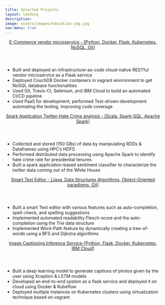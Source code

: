 ```yaml
---
title: Selected Projects
layout: landing
description: 
image: assets/images/education-img.jpg
nav-menu: true
---
```


<!-- Main -->
<div id="main">

<!-- One -->
<section id="one">
	<div class="inner">
		<header class="major">
			<a href="https://github.com/20Fall-NYU-DevOps-Suppliers/suppliers">E-Commerce vendor microservice - [Python, Docker, Flask, Kubernetes, NoSQL, Git]</a>
		</header>
		<ul>
                   <li>Built and deployed an infrastructure-as-code cloud-native RESTful vendor microservice as a Flask service</li>
                   <li>Deployed CouchDB Docker containers in vagrant environment to get NoSQL database functionalities</li>
                   <li>Used Git, Travis-CI, Selenium, and IBM Cloud to build an automated CI/CD pipeline</li>
	           <li>Used PaaS for development, performed Test-driven-development automating the testing, improving code coverage</li>
                 </ul>
	</div>
</section>

<!-- One -->
<section id="two">
	<div class="inner">
		<header class="major">
			<a href="https://github.com/harshwani1997/Twitter-HateCrime-CorrelationAnalysis-BigDataProject">Spark Application Twitter-Hate Crime analysis - [Scala, Spark-SQL, Apache Spark]</a>
		</header>
		<ul>
                   <li>Collected and stored (150 GBs) of data by manipulating RDDs & Dataframes using HPC’s HDFS</li>
                   <li>Performed distributed data processing using Apache Spark to identify hate crime rate for presidential tenures</li>
	           <li>Built a spark application-based sentiment classifier to characterize the twitter data coming out of the White House</li>
                 </ul>
	</div>
</section>

<!-- One -->
<section id="three">
	<div class="inner">
		<header class="major">
			<a href="https://github.com/harshwani1997/Smart-Text-Editor">Smart Text Editor - [Java, Data Structures Algorithms, Object-Oriented paradigms, Git]</a>
		</header>
		<ul>
                   <li>Built a smart Text editor with various features such as auto-completion, spell-check, and spelling suggestions</li>
                   <li>Implemented automated readability Flesch-score and the auto-completion using the Trie data structure</li>
                   <li>Implemented Word-Path feature by dynamically creating a tree-of-words using a BFS and Dijkstra algorithms</li>
                 </ul>
	</div>
</section>

<!-- One -->
<section id="four">
	<div class="inner">
		<header class="major">
			<a href="https://github.com/harshwani1997/CloudML-ImageCaptioning-InferenceService-Application">Image Captioning Inference Service-[Python, Flask, Docker, Kubernetes, IBM Cloud]</a>
		</header>
		<ul>
                   <li>Built a deep learning model to generate captions of photos given by the user using Xception & LSTM models</li>
                   <li>Developed an end-to-end system as a flask service and deployed it on cloud using Docker & Kubeflow</li>
	           <li>Deployed multiple instances on Kubernetes clusters using virtualization technique based on vagrant</li>
                 </ul>
	</div>
</section>


</div>
